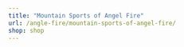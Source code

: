```yaml
---
title: "Mountain Sports of Angel Fire"
url: /angle-fire/mountain-sports-of-angel-fire/
shop: shop
---
```


